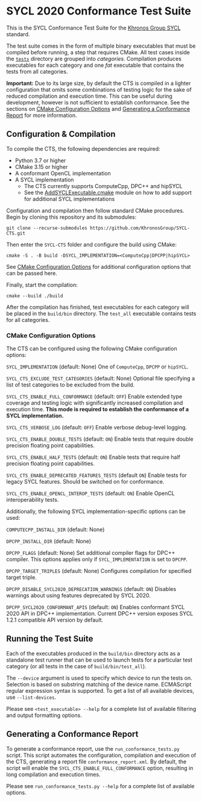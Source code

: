 # SYCL 2020 Conformance Test Suite

This is the SYCL Conformance Test Suite for the [Khronos Group
SYCL](https://www.khronos.org/sycl) standard.

The test suite comes in the form of multiple binary executables that must be
compiled before running, a step that requires CMake. All test cases inside the
[`tests`](tests) directory are grouped into *categories*. Compilation produces
executables for each category and one *fat* executable that contains the tests
from all categories.

**Important:** Due to its large size, by default the CTS is compiled in a
lighter configuration that omits some combinations of testing logic for the sake
of reduced compilation and execution time. This can be useful during
development, however is not sufficient to establish conformance. See the
sections on [CMake Configuration Options](#cmake-configuration-options) and
[Generating a Conformance Report](#generating-a-conformance-report) for more
information.

## Configuration & Compilation

To compile the CTS, the following dependencies are required:

- Python 3.7 or higher
- CMake 3.15 or higher
- A conformant OpenCL implementation
- A SYCL implementation
  - The CTS currently supports ComputeCpp, DPC++ and hipSYCL
  - See the [AddSYCLExecutable.cmake](cmake/AddSYCLExecutable.cmake) module on
    how to add support for additional SYCL implementations

Configuration and compilation then follow standard CMake procedures. Begin by
cloning this repository and its submodules:

`git clone --recurse-submodules https://github.com/KhronosGroup/SYCL-CTS.git`

Then enter the `SYCL-CTS` folder and configure the build using CMake:

`cmake -S . -B build -DSYCL_IMPLEMENTATION=<ComputeCpp|DPCPP|hipSYCL>`

See [CMake Configuration Options](#cmake-configuration-options) for additional
configuration options that can be passed here.

Finally, start the compilation:

`cmake --build ./build`

After the compilation has finished, test executables for each category will be
placed in the `build/bin` directory. The `test_all` executable contains tests
for all categories.

### CMake Configuration Options

The CTS can be configured using the following CMake configuration options:

`SYCL_IMPLEMENTATION` (default: None)
 One of `ComputeCpp`, `DPCPP` or `hipSYCL`.

`SYCL_CTS_EXCLUDE_TEST_CATEGORIES` (default: None)
 Optional file specifying a list of test categories to be excluded from the build.

`SYCL_CTS_ENABLE_FULL_CONFORMANCE` (default: `OFF`)
 Enable extended type coverage and testing logic with significantly increased
 compilation and execution time. **This mode is required to establish the
 conformance of a SYCL implementation.**

`SYCL_CTS_VERBOSE_LOG` (default: `OFF`)
 Enable verbose debug-level logging.

`SYCL_CTS_ENABLE_DOUBLE_TESTS` (default: `ON`)
 Enable tests that require double precision floating point capabilities.

`SYCL_CTS_ENABLE_HALF_TESTS` (default: `ON`)
 Enable tests that require half precision floating point capabilities.

`SYCL_CTS_ENABLE_DEPRECATED_FEATURES_TESTS` (default `ON`)
 Enable tests for legacy SYCL features. Should be switched on for conformance.

`SYCL_CTS_ENABLE_OPENCL_INTEROP_TESTS` (default: `ON`)
 Enable OpenCL interoperability tests.

Additionally, the following SYCL implementation-specific options can be used:

`COMPUTECPP_INSTALL_DIR` (default: None)

`DPCPP_INSTALL_DIR` (default: None)

`DPCPP_FLAGS` (default: None)
 Set additional compiler flags for DPC++ compiler. This options applies only if `SYCL_IMPLEMENTATION` is set to `DPCPP`.

`DPCPP_TARGET_TRIPLES` (default: None)
 Configures compilation for specified target triple.

`DPCPP_DISABLE_SYCL2020_DEPRECATION_WARNINGS` (default: `ON`)
 Disables warnings about using features deprecated by SYCL 2020.

`DPCPP_SYCL2020_CONFORMANT_APIS` (default: `ON`)
 Enables conformant SYCL 2020 API in DPC++ implementation. Current DPC++ version exposes SYCL 1.2.1 compatible API version by default.

## Running the Test Suite

Each of the executables produced in the `build/bin` directory acts as a
standalone test runner that can be used to launch tests for a particular test
category (or all tests in the case of `build/bin/test_all`).

The ``--device`` argument is used to specify which device to run the tests on.
Selection is based on substring matching of the device name. ECMAScript regular
expression syntax is supported. To get a list of all available devices, use
`--list-devices`.

Please see `<test_executable> --help` for a complete list of available filtering
and output formatting options.

## Generating a Conformance Report

To generate a conformance report, use the `run_conformance_tests.py` script.
This script automates the configuration, compilation and execution of the CTS,
generating a report file `conformance_report.xml`. By default, the script will
enable the `SYCL_CTS_ENABLE_FULL_CONFORMANCE` option, resulting in long
compilation and execution times.

Please see `run_conformance_tests.py --help` for a complete list of available
options.
